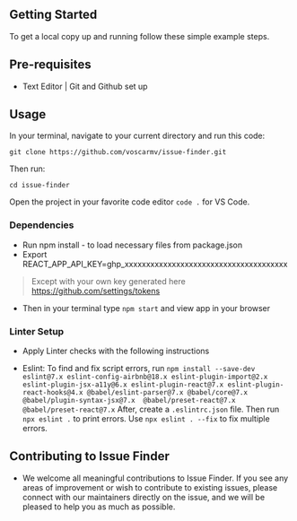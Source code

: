 ## Getting Started

To get a local copy up and running follow these simple example steps.


## Pre-requisites
- Text Editor | Git and Github set up
  
## Usage
In your terminal, navigate to your current directory and run this code:

`git clone https://github.com/voscarmv/issue-finder.git`

Then run:

`cd issue-finder`

Open the project in your favorite code editor `code .` for VS Code.


### Dependencies
- Run npm install - to load necessary files from package.json
- Export REACT_APP_API_KEY=ghp_xxxxxxxxxxxxxxxxxxxxxxxxxxxxxxxxxxxxxx
> Except with your own key generated here https://github.com/settings/tokens

- Then in your terminal type `npm start` and view app in your browser 

### Linter Setup
- Apply Linter checks with the following instructions

* Eslint: To find and fix script errors, run `npm install --save-dev eslint@7.x eslint-config-airbnb@18.x eslint-plugin-import@2.x eslint-plugin-jsx-a11y@6.x eslint-plugin-react@7.x eslint-plugin-react-hooks@4.x @babel/eslint-parser@7.x @babel/core@7.x  @babel/plugin-syntax-jsx@7.x  @babel/preset-react@7.x @babel/preset-react@7.x`
After, create a `.eslintrc.json` file.
Then run `npx eslint .` to print errors. 
Use `npx eslint . --fix` to fix multiple errors.

## Contributing to Issue Finder

- We welcome all meaningful contributions to Issue Finder. If you see any areas of improvement or wish to contribute to existing issues, please connect with our maintainers directly on the issue, and we will be pleased to help you as much as possible.
